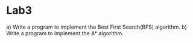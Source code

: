# Lab3

a) Write a program to implement the Best First Search(BFS) algorithm.
b) Write a program to implement the A* algorithm.
